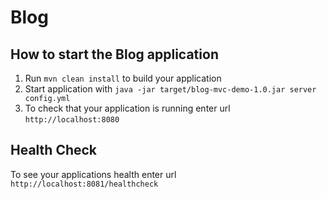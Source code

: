 # Blog

How to start the Blog application
---

1. Run `mvn clean install` to build your application
1. Start application with `java -jar target/blog-mvc-demo-1.0.jar server config.yml`
1. To check that your application is running enter url `http://localhost:8080`

Health Check
---

To see your applications health enter url `http://localhost:8081/healthcheck`
